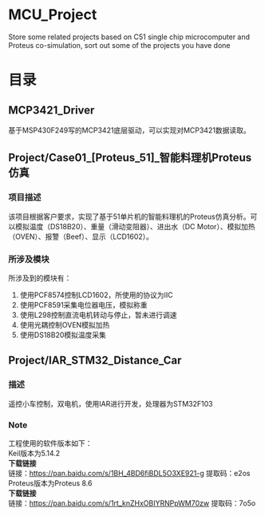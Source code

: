 # **MCU_Project**
  Store some related projects based on C51 single chip microcomputer and Proteus co-simulation, sort out some of the projects you have done
# **目录**
## **MCP3421_Driver**
  基于MSP430F249写的MCP3421底层驱动，可以实现对MCP3421数据读取。
## **Project/Case01_[Proteus_51]_智能料理机Proteus仿真**
### 项目描述
  该项目根据客户要求，实现了基于51单片机的智能料理机的Proteus仿真分析。可以模拟温度（DS18B20）、重量（滑动变阻器）、进出水（DC Motor）、模拟加热（OVEN）、报警（Beef）、显示（LCD1602）。
### 所涉及模块  
  所涉及到的模块有：  
1. 使用PCF8574控制LCD1602，所使用的协议为IIC  
2. 使用PCF8591采集电位器电压，模拟称重  
3. 使用L298控制直流电机转动与停止，暂未进行调速  
4. 使用光耦控制OVEN模拟加热  
5. 使用DS18B20模拟温度采集

## **Project/IAR_STM32_Distance_Car**
### 描述
  遥控小车控制，双电机，使用IAR进行开发，处理器为STM32F103
### Note
  工程使用的软件版本如下：  
  Keil版本为5.14.2  
  **下载链接**  
  链接：https://pan.baidu.com/s/1BH_4BD6fiBDL5O3XE921-g 
  提取码：e2os
  Proteus版本为Proteus 8.6  
  **下载链接**  
  链接：https://pan.baidu.com/s/1rt_knZHxOBIYRNPpWM70zw 
  提取码：7o5o 
  




